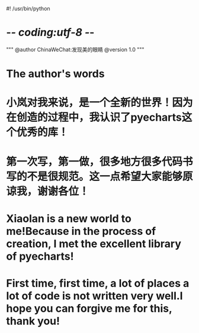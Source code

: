 #! /usr/bin/python
# -*- coding:utf-8 -*-


"""
  @author ChinaWeChat:发现美的眼睛
  @version 1.0
"""

# The author's words
# 小岚对我来说，是一个全新的世界！因为在创造的过程中，我认识了pyecharts这个优秀的库！
# 第一次写，第一做，很多地方很多代码书写的不是很规范。这一点希望大家能够原谅我，谢谢各位！
# Xiaolan is a new world to me!Because in the process of creation, I met the excellent library of pyecharts!
# First time, first time, a lot of places a lot of code is not written very well.I hope you can forgive me for this, thank you!
